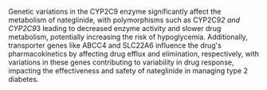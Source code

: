 Genetic variations in the CYP2C9 enzyme significantly affect the metabolism of nateglinide, with polymorphisms such as CYP2C9*2 and CYP2C9*3 leading to decreased enzyme activity and slower drug metabolism, potentially increasing the risk of hypoglycemia. Additionally, transporter genes like ABCC4 and SLC22A6 influence the drug's pharmacokinetics by affecting drug efflux and elimination, respectively, with variations in these genes contributing to variability in drug response, impacting the effectiveness and safety of nateglinide in managing type 2 diabetes.
